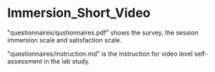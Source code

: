 # Immersion_Short_Video

"questionnaires/qustionnaires.pdf" shows the survey, the session immersion scale and satisfaction scale.

"questionnaires/instruction.md" is the instruction for video level self-assessment in the lab study. 
